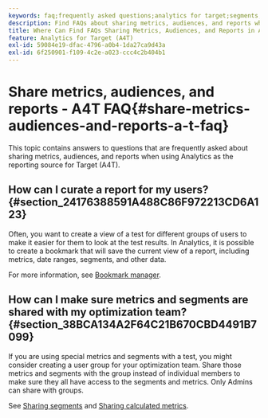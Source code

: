 ```yaml
---
keywords: faq;frequently asked questions;analytics for target;segments;a4T;share reports
description: Find FAQs about sharing metrics, audiences, and reports when using Analytics for Target (A4T). A4T lets you use Analytics reporting for Adobe Target activities.
title: Where Can Find FAQs Sharing Metrics, Audiences, and Reports in A4T?
feature: Analytics for Target (A4T)
exl-id: 59084e19-dfac-4796-a0b4-1da27ca9d43a
exl-id: 6f250901-f109-4c2e-a023-ccc4c2b404b1
---
```

# Share metrics, audiences, and reports - A4T FAQ{#share-metrics-audiences-and-reports-a-t-faq}

This topic contains answers to questions that are frequently asked about sharing metrics, audiences, and reports when using Analytics as the reporting source for Target (A4T).

## How can I curate a report for my users? {#section_24176388591A488C86F972213CD6A123}

Often, you want to create a view of a test for different groups of users to make it easier for them to look at the test results. In Analytics, it is possible to create a bookmark that will save the current view of a report, including metrics, date ranges, segments, and other data.

For more information, see [Bookmark manager](https://experienceleague.adobe.com/docs/analytics/analyze/reports-analytics/bookmarks.html).

## How can I make sure metrics and segments are shared with my optimization team? {#section_38BCA134A2F64C21B670CBD4491B7099}

If you are using special metrics and segments with a test, you might consider creating a user group for your optimization team. Share those metrics and segments with the group instead of individual members to make sure they all have access to the segments and metrics. Only Admins can share with groups.

See [Sharing segments](https://experienceleague.adobe.com/docs/analytics/components/segmentation/segmentation-workflow/t-seg-share.html) and [Sharing calculated metrics](https://experienceleague.adobe.com/docs/analytics/components/calculated-metrics/calcmetric-workflow/cm-sharing.html).

